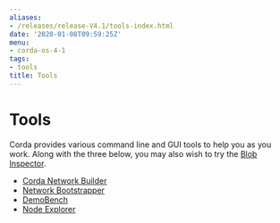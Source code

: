```yaml
---
aliases:
- /releases/release-V4.1/tools-index.html
date: '2020-01-08T09:59:25Z'
menu:
- corda-os-4-1
tags:
- tools
title: Tools
---
```



# Tools

Corda provides various command line and GUI tools to help you as you work. Along with the three below, you may also
wish to try the [Blob Inspector](blob-inspector.md).



* [Corda Network Builder](network-builder.md)
* [Network Bootstrapper](network-bootstrapper.md)
* [DemoBench](demobench.md)
* [Node Explorer](node-explorer.md)



